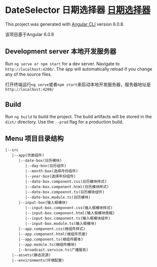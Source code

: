 # DateSelector 日期选择器 [日期选择器](https://laamginghong.github.io/dateSelector/dist/dataSelector/index.html)

This project was generated with [Angular CLI](https://github.com/angular/angular-cli) version 6.0.8.

该项目基于Angular 6.0.8

## Development server 本地开发服务器

Run `ng serve or npm start` for a dev server. Navigate to `http://localhost:4200/`. The app will automatically reload if you change any of the source files.

打开终端运行`ng serve`或者`npm start`来启动本地开发服务器，服务器地址是`http://localhost:4200/`

## Build

Run `ng build` to build the project. The build artifacts will be stored in the `dist/` directory. Use the `--prod` flag for a production build.

## Menu 项目目录结构

    |--src
       |--app(页面组件)
          |--date-box(日历模块)
             |--day-box(日历组件)
             |--month-box(选择月份组件)
             |--year-box(选择年份组件)
             |--date-box.component.css(日历模块样式)
             |--date-box.component.html(日历模块样式)
             |--date-box.compoennt.ts(日历模块组件)
             |--date-box.module.ts(日历模块)
          |--input-box(输入框模块)
             |--input-box.component.css(输入框模块样式)
             |--input-box.component.html(输入框模块夜眠)
             |--input-box.component.ts(输入框模块组件)
             |--input-box.module.ts(输入框模块)
          |--app.component.css(根组件样式)
          |--app.component.html(根组件页面)
          |--app.component.ts(根组件脚本)
          |--app.module.ts(根组件模块)
          |--broadcast.service.ts(广播服务)
       |--assets(静态资源)
       |--environments(环境配置)
